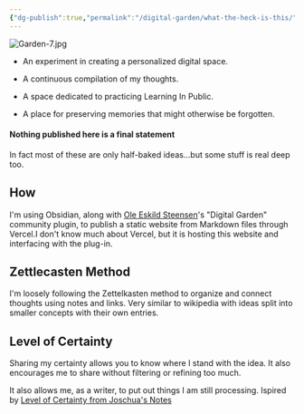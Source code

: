 ```yaml
---
{"dg-publish":true,"permalink":"/digital-garden/what-the-heck-is-this/","updated":"2023-12-06T12:30:43.689-07:00"}
---
```


![Garden-7.jpg](/img/user/Attachements/Garden-7.jpg)

 - An experiment in creating a personalized digital space.
 
- A continuous compilation of my thoughts.

- A space dedicated to practicing Learning In Public.

- A place for preserving memories that might otherwise be forgotten.

#### Nothing published here is a final statement

In fact most of these are only half-baked ideas...but some stuff is real deep too. 

## How
I'm using Obsidian, along with [Ole Eskild Steensen](https://ko-fi.com/oleeskild)'s "Digital Garden" community plugin, to publish a static website from Markdown files through Vercel.I don't know much about Vercel, but it is hosting this website and interfacing with the plug-in. 

## Zettlecasten Method
I'm loosely following the Zettelkasten method to organize and connect thoughts using notes and links. Very similar to wikipedia with ideas split into smaller concepts with their own entries. 

## Level of Certainty
Sharing my certainty allows you to know where I stand with the idea. It also encourages me to share without filtering or refining too much. 

It also allows me, as a writer, to put out things I am still processing. 
Ispired by [Level of Certainty from Joschua's Notes](https://notes.joschua.io/50+Slipbox/Level+of+Certainty)